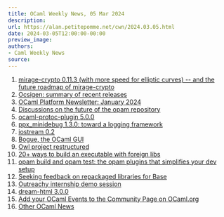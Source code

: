 ```yaml
---
title: OCaml Weekly News, 05 Mar 2024
description:
url: https://alan.petitepomme.net/cwn/2024.03.05.html
date: 2024-03-05T12:00:00-00:00
preview_image:
authors:
- Caml Weekly News
source:
---
```


<ol><li><a href="https://alan.petitepomme.net/cwn/2024.03.05.html#1">mirage-crypto 0.11.3 (with more speed for elliptic curves) -- and the future roadmap of mirage-crypto</a></li><li><a href="https://alan.petitepomme.net/cwn/2024.03.05.html#2">Ocsigen: summary of recent releases</a></li><li><a href="https://alan.petitepomme.net/cwn/2024.03.05.html#3">OCaml Platform Newsletter: January 2024</a></li><li><a href="https://alan.petitepomme.net/cwn/2024.03.05.html#4">Discussions on the future of the opam repository</a></li><li><a href="https://alan.petitepomme.net/cwn/2024.03.05.html#5">ocaml-protoc-plugin 5.0.0</a></li><li><a href="https://alan.petitepomme.net/cwn/2024.03.05.html#6">ppx_minidebug 1.3.0: toward a logging framework</a></li><li><a href="https://alan.petitepomme.net/cwn/2024.03.05.html#7">iostream 0.2</a></li><li><a href="https://alan.petitepomme.net/cwn/2024.03.05.html#8">Bogue, the OCaml GUI</a></li><li><a href="https://alan.petitepomme.net/cwn/2024.03.05.html#9">Owl project restructured</a></li><li><a href="https://alan.petitepomme.net/cwn/2024.03.05.html#10">20+ ways to build an executable with foreign libs</a></li><li><a href="https://alan.petitepomme.net/cwn/2024.03.05.html#11">opam build and opam test: the opam plugins that simplifies your dev setup</a></li><li><a href="https://alan.petitepomme.net/cwn/2024.03.05.html#12">Seeking feedback on repackaged libraries for Base</a></li><li><a href="https://alan.petitepomme.net/cwn/2024.03.05.html#13">Outreachy internship demo session</a></li><li><a href="https://alan.petitepomme.net/cwn/2024.03.05.html#14">dream-html 3.0.0</a></li><li><a href="https://alan.petitepomme.net/cwn/2024.03.05.html#15">Add your OCaml Events to the Community Page on OCaml.org</a></li><li><a href="https://alan.petitepomme.net/cwn/2024.03.05.html#16">Other OCaml News</a></li></ol>
